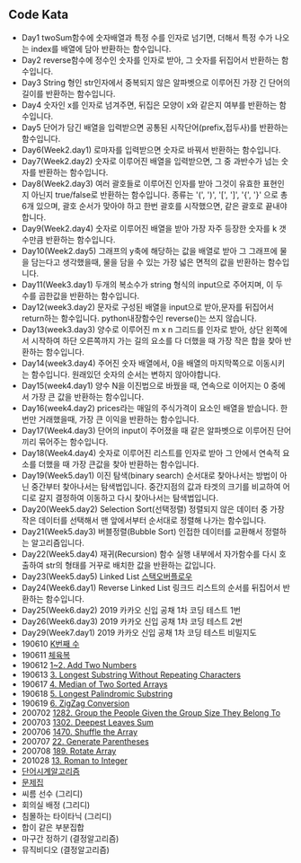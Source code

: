 ## Code Kata

- Day1 twoSum함수에 숫자배열과 특정 수를 인자로 넘기면,
	더해서 특정 수가 나오는 index를 배열에 담아 반환하는 함수입니다.
- Day2 reverse함수에 정수인 숫자를 인자로 받아, 그 숫자를 뒤집어서 반환하는 함수입니다.
- Day3 String 형인 str인자에서 중복되지 않은 알파벳으로 이루어진 가장 긴 단어의 길이를 반환하는 함수입니다.
- Day4 숫자인 x를 인자로 넘겨주면, 뒤집은 모양이 x와 같은지 여부를 반환하는 함수입니다.
- Day5 단어가 담긴 배열을 입력받으면 공통된 시작단어(prefix,접두사)를 반환하는 함수입니다.
- Day6(Week2.day1) 로마자를 입력받으면 숫자로 바꿔서 반환하는 함수입니다.
- Day7(Week2.day2) 숫자로 이루어진 배열을 입력받으면, 그 중 과반수가 넘는 숫자를 반환하는 함수입니다.
- Day8(Week2.day3) 여러 괄호들로 이루어진 인자를 받아 그것이 유효한 표현인지 아닌지 true/false로 반환하는 함수입니다. 종류는 '(', ')', '[', ']', '{', '}' 으로 총 6개 있으며, 괄호 순서가 맞아야 하고 한번 괄호를 시작했으면, 같은 괄호로 끝내야 합니다.
- Day9(Week2.day4) 숫자로 이루어진 배열을 받아 가장 자주 등장한 숫자를 k 갯수만큼 반환하는 함수입니다.
- Day10(Week2.day5) 그래프의 y축에 해당하는 값을 배열로 받아 그 그래프에 물을 담는다고 생각했을때, 물을 담을 수 있는 가장 넓은 면적의 값을 반환하는 함수입니다.
- Day11(Week3.day1) 두개의 복소수가 string 형식의 input으로 주어지며, 이 두 수를 곱한값을 반환하는 함수입니다.
- Day12(week3.day2) 문자로 구성된 배열을 input으로 받아,문자를 뒤집어서 return하는 함수입니다. python내장함수인 reverse()는 쓰지 않습니다.
- Day13(week3.day3) 양수로 이루어진 m x n 그리드를 인자로 받아, 상단 왼쪽에서 시작하여 하단 오른쪽까지 가는 길의 요소를 다 더했을 때 가장 작은 합을 찾아 반환하는 함수입니다.
- Day14(week3.day4) 주어진 숫자 배열에서, 0을 배열의 마지막쪽으로 이동시키는 함수입니다. 원래있던 숫자의 순서는 변하지 않아야합니다.
- Day15(week4.day1) 양수 N을 이진법으로 바꿨을 때, 연속으로 이어지는 0 중에서 가장 큰 값을 반환하는 함수입니다.
- Day16(week4.day2) prices라는 매일의 주식가격이 요소인 배열을 받습니다. 한번만 거래했을때, 가장 큰 이익을 반환하는 함수입니다.
- Day17(Week4.day3) 단어의 input이 주어졌을 때 같은 알파벳으로 이루어진 단어끼리 묶어주는 함수입니다.
- Day18(Week4.day4) 숫자로 이루어진 리스트를 인자로 받아 그 안에서 연속적 요소를 더했을 때 가장 큰값을 찾아 반환하는 함수입니다.
- Day19(Week5.day1) 이진 탐색(binary search) 순서대로 찾아나서는 방법이 아닌 중간부터 찾아나서는 탐색법입니다. 중간지점의 값과 타겟의 크기를 비교하여 어디로 갈지 결정하여 이동하고 다시 찾아나서는 탐색법입니다.
- Day20(Week5.day2) Selection Sort(선택정렬) 정렬되지 않은 데이터 중 가장 작은 데이터를 선택해서 맨 앞에서부터 순서대로 정렬해 나가는 함수입니다.
- Day21(Week5.day3) 버블정렬(Bubble Sort) 인접한 데이터를 교환해서 정렬하는 알고리즘입니다.
- Day22(Week5.day4) 재귀(Recursion) 함수 실행 내부에서 자가함수를 다시 호출하여 str의 형태를 거꾸로 배치한 값을 반환하는 값입니다.
- Day23(Week5.day5) Linked List [스택오버플로우](https://stackoverflow.com/c/wecode/questions/186)
- Day24(Week6.day1) Reverse Linked List 링크드 리스트의 순서를 뒤집어서 반환하는 함수입니다.
- Day25(Week6.day2) 2019 카카오 신입 공채 1차 코딩 테스트 1번
- Day26(Week6.day3) 2019 카카오 신입 공채 1차 코딩 테스트 2번
- Day29(Week7.day1) 2019 카카오 신입 공채 1차 코딩 테스트 비밀지도
- 190610 [K번째 수](https://programmers.co.kr/learn/courses/30/lessons/42748)
- 190611 [체육복](https://programmers.co.kr/learn/courses/30/lessons/42862)
- 190612 [1~2. Add Two Numbers](https://leetcode.com/problems/add-two-numbers/solution/)
- 190613 [3. Longest Substring Without Repeating Characters](https://leetcode.com/problems/longest-substring-without-repeating-characters/)
- 190617 [4. Median of Two Sorted Arrays](https://leetcode.com/problems/median-of-two-sorted-arrays/)
- 190618 [5. Longest Palindromic Substring](https://leetcode.com/problems/longest-palindromic-substring/)
- 190619 [6. ZigZag Conversion](https://leetcode.com/problems/zigzag-conversion/)
- 200702 [1282. Group the People Given the Group Size They Belong To](https://leetcode.com/problems/group-the-people-given-the-group-size-they-belong-to/)
- 200703 [1302. Deepest Leaves Sum](https://leetcode.com/problems/deepest-leaves-sum/)
- 200706 [1470. Shuffle the Array](https://leetcode.com/problems/shuffle-the-array/)
- 200707 [22. Generate Parentheses](https://leetcode.com/problems/generate-parentheses/)
- 200708 [189. Rotate Array](https://leetcode.com/problems/rotate-array/)
- 201028 [13. Roman to Integer](https://leetcode.com/problems/roman-to-integer/)
- [단어시계알고리즘](https://www.acmicpc.net/problem/17091)
- [문제집](https://www.acmicpc.net/problem/1766)
- 씨름 선수 (그리디)
- 회의실 배정 (그리디)
- 침몰하는 타이타닉 (그리디)
- 합이 같은 부분집합
- 마구간 정하기 (결정알고리즘)
- 뮤직비디오 (결정알고리즘)
